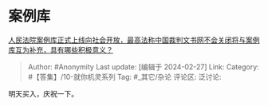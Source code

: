 # 案例库
[人民法院案例库正式上线向社会开放，最高法称中国裁判文书网不会关闭将与案例库互为补充，具有哪些积极意义？](https://www.zhihu.com/question/646038434/answer/3411571713)

> Author: #Anonymity
> Last update: [编辑于 2024-02-27]
> Link:
> Category: #【答集】/10-就你机灵系列 
> Tag: #_其它/杂论 
> 评论区:
> 泛讨论:

明天买入，庆祝一下。